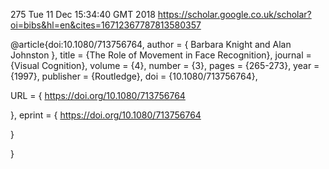 275
Tue 11 Dec 15:34:40 GMT 2018
https://scholar.google.co.uk/scholar?oi=bibs&hl=en&cites=16712367787813580357





@article{doi:10.1080/713756764,
author = { Barbara   Knight  and  Alan   Johnston },
title = {The Role of Movement in Face Recognition},
journal = {Visual Cognition},
volume = {4},
number = {3},
pages = {265-273},
year  = {1997},
publisher = {Routledge},
doi = {10.1080/713756764},

URL = { 
        https://doi.org/10.1080/713756764
    
},
eprint = { 
        https://doi.org/10.1080/713756764
    
}

}


